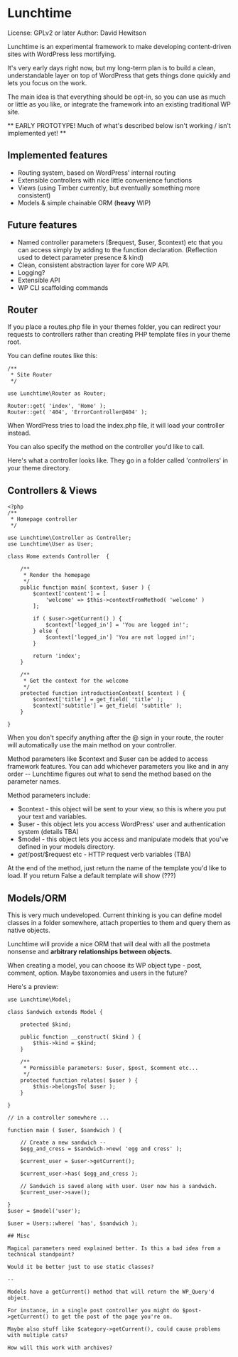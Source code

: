 # Lunchtime
License: GPLv2 or later
Author: David Hewitson

Lunchtime is an experimental framework to make developing content-driven sites with WordPress less mortifying.

It's very early days right now, but my long-term plan is to build a clean, understandable layer on top of WordPress that gets things done quickly and lets you focus on the work.

The main idea is that everything should be opt-in, so you can use as much or little as you like, or integrate the framework into an existing traditional WP site.

** EARLY PROTOTYPE! Much of what's described below isn't working / isn't implemented yet! **

## Implemented features
- Routing system, based on WordPress' internal routing
- Extensible controllers with nice little convenience functions
- Views (using Timber currently, but eventually something more consistent)
- Models & simple chainable ORM (**heavy** WIP)

## Future features
- Named controller parameters ($request, $user, $context) etc that you can access simply by adding to the function declaration. (Reflection used to detect parameter presence & kind)
- Clean, consistent abstraction layer for core WP API.
- Logging?
- Extensible API
- WP CLI scaffolding commands

## Router
If you place a routes.php file in your themes folder, you can redirect your requests to controllers rather than creating PHP template files in your theme root.

You can define routes like this:

```
/**
 * Site Router
 */

use Lunchtime\Router as Router;

Router::get( 'index', 'Home' );
Router::get( '404', 'ErrorController@404' );
```

When WordPress tries to load the index.php file, it will load your controller instead.

You can also specify the method on the controller you'd like to call.

Here's what a controller looks like. They go in a folder called 'controllers' in your theme directory.

## Controllers & Views

```
<?php
/**
 * Homepage controller
 */

use Lunchtime\Controller as Controller;
use Lunchtime\User as User;

class Home extends Controller  {

	/**
	 * Render the homepage
	 */
	public function main( $context, $user ) {
		$context['content'] = [
			'welcome' => $this->contextFromMethod( 'welcome' )
		];

		if ( $user->getCurrent() ) {
			$context['logged_in'] = 'You are logged in!';
		} else {
			$context['logged_in'] 'You are not logged in!';
		}

        return 'index';
	}

	/**
	 * Get the context for the welcome
	 */
	protected function introductionContext( $context ) {
		$context['title'] = get_field( 'title' );
		$context['subtitle'] = get_field( 'subtitle' );
	}

}
```

When you don't specify anything after the @ sign in your route, the router will automatically use the main method on your controller.

Method parameters like $context and $user can be added to access framework features. You can add whichever parameters you like and in any order -- Lunchtime figures out what to send the method based on the parameter names.

Method parameters include:
- $context - this object will be sent to your view, so this is where you put your text and variables.
- $user - this object lets you access WordPress' user and authentication system (details TBA)
- $model - this object lets you access and manipulate models that you've defined in your models directory.
- $get/$post/$request etc - HTTP request verb variables (TBA)

At the end of the method, just return the name of the template you'd like to load. If you return False a default template will show (???)


## Models/ORM

This is very much undeveloped. Current thinking is you can define model classes in a folder somewhere, attach properties to them and query them as native objects.

Lunchtime will provide a nice ORM that will deal with all the postmeta nonsense and **arbitrary relationships between objects.**

When creating a model, you can choose its WP object type - post, comment, option. Maybe taxonomies and users in the future?

Here's a preview:

```
use Lunchtime\Model;

class Sandwich extends Model {

	protected $kind;

	public function __construct( $kind ) {
		$this->kind = $kind;
	}

	/**
	 * Permissible parameters: $user, $post, $comment etc...
	 */
	protected function relates( $user ) {
		$this->belongsTo( $user );
	}

}

// in a controller somewhere ...

function main ( $user, $sandwich ) {

	// Create a new sandwich --
	$egg_and_cress = $sandwich->new( 'egg and cress' );

	$current_user = $user->getCurrent();

	$current_user->has( $egg_and_cress );

	// Sandwich is saved along with user. User now has a sandwich.
	$current_user->save();

}
$user = $model('user');

$user = Users::where( 'has', $sandwich );

## Misc

Magical parameters need explained better. Is this a bad idea from a technical standpoint?

Would it be better just to use static classes?

--

Models have a getCurrent() method that will return the WP_Query'd object.

For instance, in a single post controller you might do $post->getCurrent() to get the post of the page you're on.

Maybe also stuff like $category->getCurrent(), could cause problems with multiple cats?

How will this work with archives?
